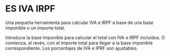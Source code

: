 # ES IVA IRPF

Una pequeña herramienta para calcular IVA e IRPF a base de una base imponible o un importe total. 

Introduce la base imponible para calcular el total con IVA e IRPF incluidos. O comienza, al revés, con el importe total para llegar a la base imponible correspondiente. Los porcentajes de IVA e IPRF son ajustables.